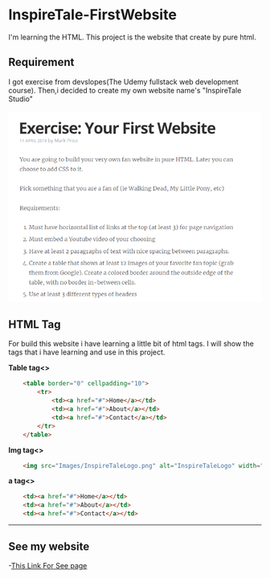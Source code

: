 # InspireTale-FirstWebsite
I'm learning the HTML. This project is the website that create by pure html.

## Requirement
I got exercise from devslopes(The Udemy fullstack web development course). Then,i decided to create my own website name's "InspireTale Studio"
<br>
&emsp;<img src="https://github.com/Sahapat/InspireTale-FirstWebsite/blob/master/Images/ExerciseByDevslopes.PNG" alt="RequirementImage" width="600"/>

## HTML Tag
For build this website i have learning a little bit of html tags. I will show the tags that i have learning and use in this project.

<b>Table tag<></b>
```html
    <table border="0" cellpadding="10">
        <tr>
            <td><a href="#">Home</a></td>
            <td><a href="#">About</a></td>
            <td><a href="#">Contact</a></td>
        </tr>
    </table>
```

<b>Img tag<></b>
```html
    <img src="Images/InspireTaleLogo.png" alt="InspireTaleLogo" width="200" height="200">
```
<b>a tag<></b>
```html
    <td><a href="#">Home</a></td>
    <td><a href="#">About</a></td>
    <td><a href="#">Contact</a></td>
```
<hr>

## See my website

-[This Link For See page](https://sahapat.github.io/InspireTale_FirstWebsite/)
